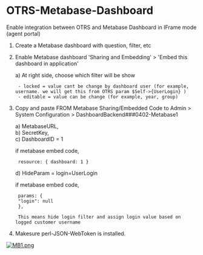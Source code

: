 # OTRS-Metabase-Dashboard
Enable integration between OTRS and Metabase Dashboard in IFrame mode (agent portal)  

1. Create a Metabase dashboard with question, filter, etc  

2. Enable Metabase dashboard 'Sharing and Embedding' > 'Embed this dashboard in application'  

	a) At right side, choose which filter will be show 
		
		- locked = value cant be change by dashboard user (for example, username. we will get this from OTRS param $Self->{UserLogin} )  
		- editable = value can be change (for example, year, group)
		
	
3. Copy and paste FROM Metabase Sharing/Embedded Code to Admin > System Configuration > DashboardBackend###0402-Metabase1  

	a) MetabaseURL,  
	b) SecretKey,  
	c) DashboardID = 1   
	
	if metabase embed code, 

		resource: { dashboard: 1 }
	
	
	d) HideParam = login=UserLogin 
	
	if metabase embed code, 
	
		params: {
		"login": null
		},
	
		This means hide login filter and assign login value based on logged customer username
	
4. Makesure perl-JSON-WebToken is installed.


[![MB1.png](https://i.postimg.cc/446dgX9m/MB1.png)](https://postimg.cc/Btvs59N0)



